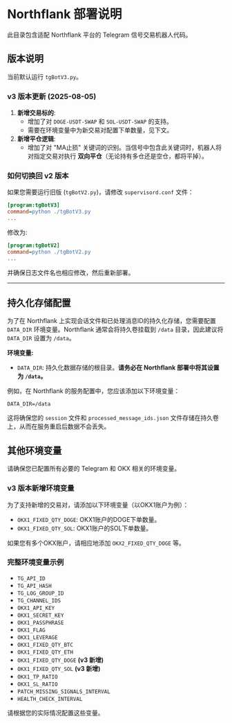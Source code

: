 # Northflank 部署说明

此目录包含适配 Northflank 平台的 Telegram 信号交易机器人代码。

## 版本说明

当前默认运行 `tgBotV3.py`。

### v3 版本更新 (2025-08-05)

1.  **新增交易标的**:
    *   增加了对 `DOGE-USDT-SWAP` 和 `SOL-USDT-SWAP` 的支持。
    *   需要在环境变量中为新交易对配置下单数量，见下文。
2.  **新增平仓逻辑**:
    *   增加了对 "MA止损" 关键词的识别。当信号中包含此关键词时，机器人将对指定交易对执行 **双向平仓**（无论持有多仓还是空仓，都将平掉）。

### 如何切换回 v2 版本

如果您需要运行旧版 (`tgBotV2.py`)，请修改 `supervisord.conf` 文件：

```ini
[program:tgBotV3]
command=python ./tgBotV3.py
...
```

修改为:

```ini
[program:tgBotV2]
command=python ./tgBotV2.py
...
```

并确保日志文件名也相应修改，然后重新部署。

---

## 持久化存储配置

为了在 Northflank 上实现会话文件和已处理消息ID的持久化存储，您需要配置 `DATA_DIR` 环境变量。Northflank 通常会将持久卷挂载到 `/data` 目录，因此建议将 `DATA_DIR` 设置为 `/data`。

**环境变量:**

*   `DATA_DIR`: 持久化数据存储的根目录。**请务必在 Northflank 部署中将其设置为 `/data`。**

例如，在 Northflank 的服务配置中，您应该添加以下环境变量：

```
DATA_DIR=/data
```

这将确保您的 `session` 文件和 `processed_message_ids.json` 文件存储在持久卷上，从而在服务重启后数据不会丢失。

## 其他环境变量

请确保您已配置所有必要的 Telegram 和 OKX 相关的环境变量。

### v3 版本新增环境变量

为了支持新增的交易对，请添加以下环境变量（以OKX1账户为例）：

*   `OKX1_FIXED_QTY_DOGE`: OKX1账户的DOGE下单数量。
*   `OKX1_FIXED_QTY_SOL`: OKX1账户的SOL下单数量。

如果您有多个OKX账户，请相应地添加 `OKX2_FIXED_QTY_DOGE` 等。

### 完整环境变量示例

*   `TG_API_ID`
*   `TG_API_HASH`
*   `TG_LOG_GROUP_ID`
*   `TG_CHANNEL_IDS`
*   `OKX1_API_KEY`
*   `OKX1_SECRET_KEY`
*   `OKX1_PASSPHRASE`
*   `OKX1_FLAG`
*   `OKX1_LEVERAGE`
*   `OKX1_FIXED_QTY_BTC`
*   `OKX1_FIXED_QTY_ETH`
*   `OKX1_FIXED_QTY_DOGE`  **(v3 新增)**
*   `OKX1_FIXED_QTY_SOL`   **(v3 新增)**
*   `OKX1_TP_RATIO`
*   `OKX1_SL_RATIO`
*   `PATCH_MISSING_SIGNALS_INTERVAL`
*   `HEALTH_CHECK_INTERVAL`

请根据您的实际情况配置这些变量。

